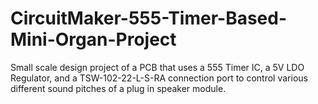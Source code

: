 # CircuitMaker-555-Timer-Based-Mini-Organ-Project
Small scale design project of a PCB that uses a 555 Timer IC, a 5V LDO Regulator, and a TSW-102-22-L-S-RA connection port to control various different sound pitches of a plug in speaker module. 
